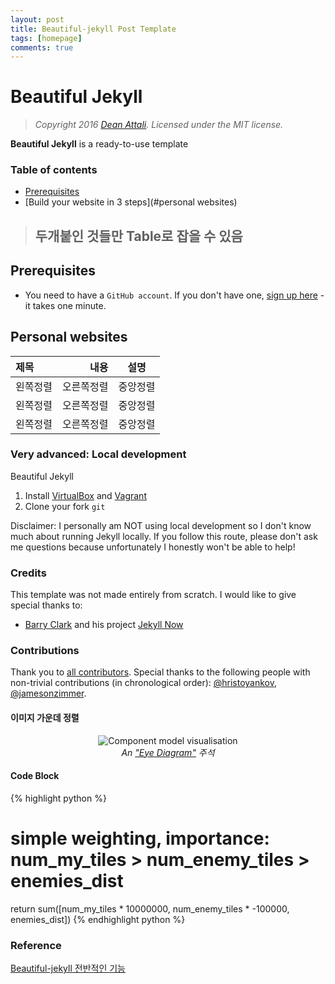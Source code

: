 ```yaml
---
layout: post
title: Beautiful-jekyll Post Template
tags: [homepage]
comments: true
---
```


# Beautiful Jekyll
> *Copyright 2016 [Dean Attali](http://deanattali.com). Licensed under the MIT license.*

**Beautiful Jekyll** is a ready-to-use template

### Table of contents
- [Prerequisites](#prerequisites)
- [Build your website in 3 steps](#personal websites)
> ## 두개붙인 것들만 Table로 잡을 수 있음

## Prerequisites
- You need to have a `GitHub account`. If you don't have one, [sign up here](https://github.com/join) - it takes one minute. 

## Personal websites 
 
|제목|내용|설명|
|:---|---:|:---:|
|왼쪽정렬|오른쪽정렬|중앙정렬|
|왼쪽정렬|오른쪽정렬|중앙정렬|
|왼쪽정렬|오른쪽정렬|중앙정렬|

### Very advanced: Local development
Beautiful Jekyll 

1. Install [VirtualBox](http://virtualbox.org) and [Vagrant](https://www.vagrantup.com)
2. Clone your fork `git`

Disclaimer: I personally am NOT using local development so I don't know much about running Jekyll locally. If you follow this route, please don't ask me questions because unfortunately I honestly won't be able to help!

### Credits
This template was not made entirely from scratch. I would like to give special thanks to:
- [Barry Clark](https://github.com/barryclark) and his project [Jekyll Now](https://github.com/barryclark/jekyll-now)

### Contributions
Thank you to [all contributors](https://github.com/daattali/beautiful-jekyll/graphs/contributors). Special thanks to the following people with non-trivial contributions (in chronological order): [@hristoyankov](https://github.com/hristoyankov), [@jamesonzimmer](https://github.com/jamesonzimmer).

#### 이미지 가운데 정렬
<center>
<img src="/assets/img/avatar-icon.png" alt="Component model visualisation">
<br>
<em>An <a href="https://github.com/ouzor/eyediagram">"Eye Diagram"</a> 주석 </em>
</center>

#### Code Block
{% highlight python %}
# simple weighting, importance: num_my_tiles > num_enemy_tiles > enemies_dist
return sum([num_my_tiles * 10000000, num_enemy_tiles * -100000, enemies_dist])
{% endhighlight python %}



### Reference
[Beautiful-jekyll 전반적인 기능](https://dymaxionkim.github.io/beautiful-jekyll/2017-01-10-make-blog/) 
